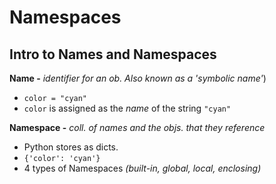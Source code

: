# Namespaces

## Intro to Names and Namespaces

**Name -** _identifier for an ob. Also known as a 'symbolic name'_)
- `color = "cyan"` 
- `color` is assigned as the _name_ of the string `"cyan"`

**Namespace -** _coll. of names and the objs. that they reference_
- Python stores as dicts.
- `{'color': 'cyan'}`
- 4 types of Namespaces _(built-in, global, local, enclosing)_





